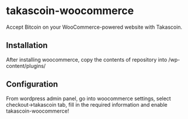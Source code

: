 takascoin-woocommerce
====================

Accept Bitcoin on your WooCommerce-powered website with Takascoin.

## Installation

After installing woocommerce, copy the contents of repository into <WORDPRESSROOT>/wp-content/plugins/

## Configuration ##

From wordpress admin panel, go into woocommerce settings, select checkout->takascoin tab, fill in the required information and enable takascoin-woocommerce!
